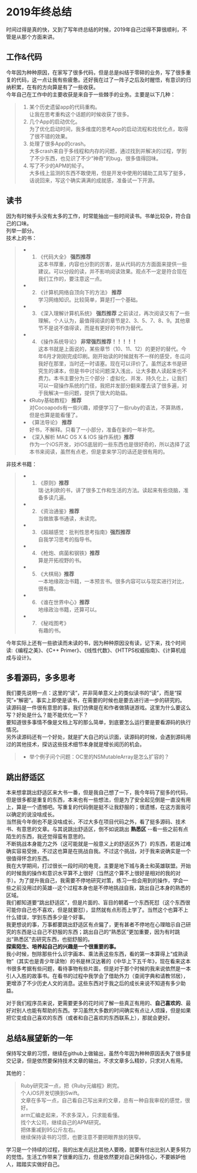 # 2019年终总结

时间过得是真的快，又到了写年终总结的时候，2019年自己过得不算很顺利，不管是从那个方面来讲。

## 工作&代码
今年因为种种原因，在家写了很多代码，但是总是纠结于零碎的业务，写了很多重复的代码，这一点让我有些疲惫。还好我在过了一阵子之后及时醒悟，有意识的归纳积累，在有的方向算是有了一些收获。      
今年自己在工作中的主要收获是来自于一些棘手的业务。主要是以下几种：
> 1. 某个历史遗留app的代码重构。        
     让我在思考重构这个话题的时候收获了很多。
> 2. 几个App的启动优化。        
    为了优化启动时间，我多维度的思考App的启动流程和找优化点，取得了很不错的效果。
> 3. 处理了很多App的crash。        
    大多crash来自于多线程和内存的问题，通过找到并解决的过程，学到了不少东西，也见识了不少“神奇”的bug，很多值得回味。
> 4. 写了不少的APM的轮子。       
    大多线上监测的东西不敢使用，但是开发中使用的辅助工具写了挺多，话说回来，写这个确实满满的成就感，准备试一下开源。 



## 读书

因为有时候手头没有太多的工作，时常能抽出一些时间读书。书单比较杂，符合自己的口味。       
列举一部分。      
技术上的书：      

> * 1. 《代码大全》 **强烈推荐**      
        这本书厚重，内容也分割的厉害，是从代码的方方面面来提供一些建议。可以分段的读，并不影响阅读效果。观点不一定是符合现在我们工作的，要注意这一点。
> * 2. 《计算机网络自顶向下的方法》 **推荐**        
        学习网络知识。比较简单，算是打一个基础。
> * 3. 《深入理解计算机系统》 **强烈推荐**
        之前读过，再次阅读又有了一些理解。个人认为，最值得阅读的章节是2、3、5、7、8、9。其他章节不是说不值得读，而是有更好的书作为替代。
> * 4. 《操作系统导论》 **非常强烈推荐！！！！！**     
        这本书就是上面说的，某些章节（10、11、12）的更好的替代。今年6月才刚刚完成印刷。刚开始读的时候就有不一样的感受，冬瓜问我好在那里，当时还一时语塞。现在可以评价了。虽然这本书是研究生的课本，但是书中讨论问题深入浅出，让大多数人读起来也不费力。本书主要分为三个部分：虚拟化、并发、持久化上，让我们可以一窥操作系统的门径，我把并发部分翻来覆去读了很多遍，对于我解决一些问题，提供了很大的助益。
> * 《Ruby基础教程》 **推荐**       
    对Cocoapods有一些兴趣，顺便学习了一些ruby的语法，不算熟练，但是也算是能看懂了。
> * 《算法导论》 **推荐**       
    好书，不解释。只看了一小部分，准备在新的一年补完。
> * 《深入解析 MAC OS X & IOS 操作系统》**推荐**        
    作为一个iOS开发，对iOS底层的一些东西也是很好奇的，所以选择了这本书来阅读，虽然有点老，但是拿来学习的话还是很有用的。

非技术书籍：
> * 1. 《原则》**推荐**       
    瑞·达利欧的书，讲了很多工作和生活的方法。读起来有些烧脑，准备多读几遍。
> * 2. 《资治通鉴》**推荐**     
    当做故事书通读，未读完。
> * 3. 《超越感觉：批判性思考指南》**强烈推荐**       
    自我学习思考的指导书。
> * 4. 《枪炮、病菌和钢铁》**推荐**     
    算是开拓视野的书。
> * 5. 《大棋局》**推荐**      
    一本地缘政治书籍，一本预言书。很多内容可以与现实进行对比，很有趣。
> * 6. 《谁在世界中心》**推荐**       
    地缘政治书籍，还算可以。
> * 7. 《秘戏图考》       
    有趣的书。

今年实际上还有一些欲读而未读的书，因为种种原因没有读，记下来，找个时间读:《编程之美》、《C++ Primer》、《线性代数》、《HTTPS权威指南》、《计算机组成与设计》。

## 多看源码，多多思考
我们要先说明一点：这里的“读”，并非简单意义上的类似读书的“读”，而是“探究”+“解密”。事实上即使是读书，在需要的时候也是要去进行进一步的研究的。      
读源码是一件很有意思的事，我们仿佛是在和作者做猜谜游戏。这里为什么要这么写？好处是什么？能不能优化一下？        
要知道很多事情不像是文档上写的那么简单，到底要怎么运行要是要看源码的执行情况。     
另外读源码还有一个好处，就是扩大自己的认识面，读源码的时候，会遇到源码用过的其他技术，探访这些技术细节本身就是增长阅历的机会。     
> * 举个例子问个问题：OC里的NSMutableArray是怎么扩容的？

## 跳出舒适区

本来想拿跳出舒适区来大书一番，但是我自己想了一下，我今年码了挺多的代码，但是很多都是重复的东西，本来也有一些想法，但是为了安全起见倒是一直没有用上，算是一个遗憾吧。写重复的代码倒是挺不让我舒服的；很遗憾，在这方面我可以确定的说没啥成长。      
当然我今年倒也不是没啥成长，不过大多在项目代码之外，看了挺多源码、技术书、有意思的文章。与其说跳出舒适区，倒不如说跳出 **熟悉区** --看一些之前有点陌生的东西，我还觉得蛮有意思的。       
不断挑战本身能力之外（这可能就是一般意义上的舒适区外了）的东西，若是过难确实容易受挫，不过这也算是在挑战自我。不过这个挑战，对于我来说确实是一个很值得怀念的东西。       
我在大学期间，打过很长一段时间的电竞，主要是地下城与勇士和英雄联盟。开始的时候我的操作和意识水平算不上很好（当然这个算不上很好是相对的我的对手）。为了提升我自己，我需要不停地研究对策，练习一些会用到的操作，学会一些之前没用过的英雄--这个过程本身也是不停地挑战自我，跳出自己本身的熟悉的区域。      
我们都知道要“跳出舒适区”，但是片面的、盲目的朝着一个东西死怼（这个东西很可能你自己也不喜欢，但是就要怼），显然就有点形而上学了。当然这个也算不上什么错误，学到东西多少是个好事。       
我更想说的事，万事都要跳出舒适区有点偏了，更有甚者不停地在心理暗示自己研究的东西是让自己不舒服的东西；跳出自己的“熟悉区”更加重要，因为有时跳出“熟悉区”去研究东西，也挺舒服的。       
**探索陌生、培养起自己的兴趣是一个很重要的事。**      
我小时候，刨除那些什么识字画本、乘法表这些东西，看的第一本算得上“成熟读物”（其实也是青少年读物）的书是林汉达著的《中华上下五千年》，现在看来这本书很多考据有些问题，看待事物有些片面，但是对于那个时候的我来说依然是一本引人入胜的故事书。在看书的过程中我学会了借助外力（查阅字典和请教邻居），更增添了不少历史人文的消息。这些东西对于我之后的成长来说不知道有多少助益。      

对于我们程序员来说，更需要更多的花时间了解一些真正有用的、**自己喜欢的**、最好对别人也能有帮助的东西。学习虽然大多数的时间确实有点让人烦躁，但是如果把它变成自己喜欢的东西（或者和自己喜欢的东西联系上），那就会更好。


## 总结&展望新的一年

保持写文章的习惯，继续在github上做输出，虽然今年因为种种原因丢失了很多提交记录，但是依然要保持技术文章的输出，不求文章多么精妙，只求对人有用。      

其他的：
> Ruby研究深一点，把《Ruby元编程》刷完。       
> 个人iOS开发切换到Swift。      
> 文章在多写一点，自己看自己写出来的文章，总有一种自我审视的感觉，很好。       
> arm汇编走起来，不求多深入，只求能看懂。     
> 找个大公司，继续自己的APM研究。     
> 把体重减到95公斤左右。      
> 继续保持读书的习惯，也要注意不要把眼界放的狭窄。      

学习是一个持续的过程，我的出发点远比其他人要晚，就要有付出比别人更多努力的觉悟。生活工作带来了很重的压力，但是依然要对自己保持信心，不要嫉妒他人，踏踏实实做好自己。